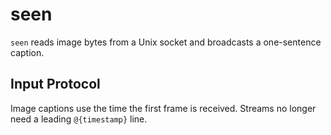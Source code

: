 # seen

`seen` reads image bytes from a Unix socket and broadcasts a one-sentence caption.

## Input Protocol

Image captions use the time the first frame is received. Streams no longer need a leading `@{timestamp}` line.
